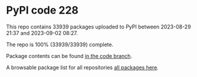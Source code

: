 # PyPI code 228

This repo contains 33939 packages uploaded to PyPI between 
2023-08-29 21:37 and 2023-09-02 08:27.

The repo is 100% (33939/33939) complete.

Package contents can be found [in the code branch](https://github.com/pypi-data/pypi-mirror-228/tree/code/packages).

A browsable package list for all repositories [all packages here](https://pypi-data.github.io/website/repositories/pypi-mirror-228).


